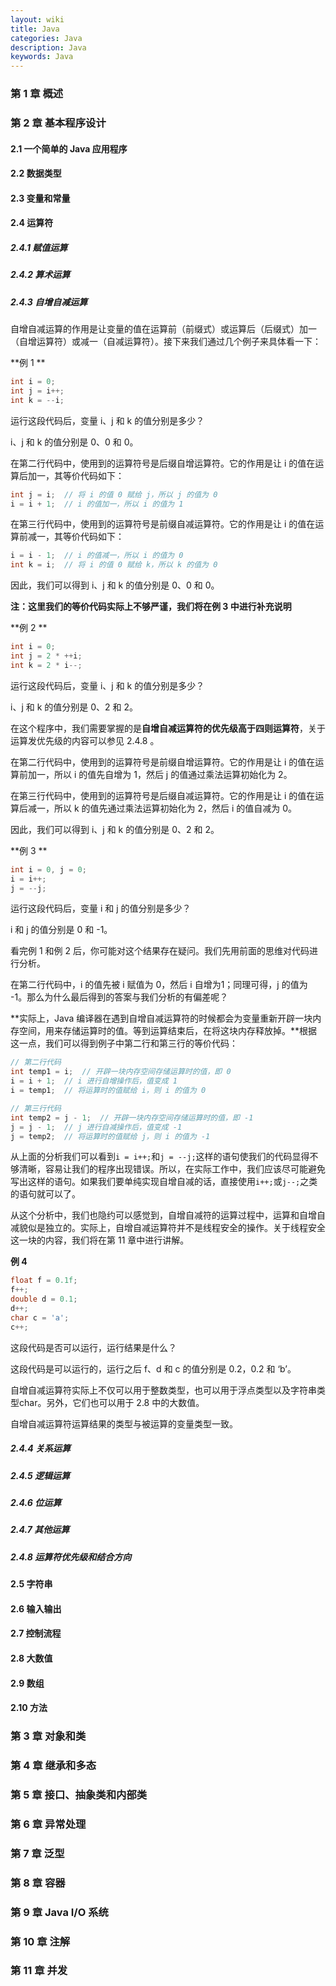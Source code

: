 ```yaml
---
layout: wiki
title: Java
categories: Java
description: Java
keywords: Java
---
```


### 第 1 章 概述

### 第 2 章 基本程序设计

#### 2.1 一个简单的 Java 应用程序

#### 2.2 数据类型

#### 2.3 变量和常量

#### 2.4 运算符

##### 2.4.1 赋值运算

##### 2.4.2 算术运算

##### 2.4.3 自增自减运算

自增自减运算的作用是让变量的值在运算前（前缀式）或运算后（后缀式）加一（自增运算符）或减一（自减运算符）。接下来我们通过几个例子来具体看一下：

**例 1 **

```java
int i = 0;
int j = i++;
int k = --i;
```

运行这段代码后，变量 i、j 和 k 的值分别是多少？

i、j 和 k 的值分别是 0、0 和 0。

在第二行代码中，使用到的运算符号是后缀自增运算符。它的作用是让 i 的值在运算后加一，其等价代码如下：

```java
int j = i;	// 将 i 的值 0 赋给 j，所以 j 的值为 0
i = i + 1;	// i 的值加一，所以 i 的值为 1
```

在第三行代码中，使用到的运算符号是前缀自减运算符。它的作用是让 i 的值在运算前减一，其等价代码如下：

```java
i = i - 1;	// i 的值减一，所以 i 的值为 0
int k = i;	// 将 i 的值 0 赋给 k，所以 k 的值为 0
```

因此，我们可以得到 i、j 和 k 的值分别是 0、0 和 0。

**注：这里我们的等价代码实际上不够严谨，我们将在例 3 中进行补充说明**

**例 2 **

```java
int i = 0;
int j = 2 * ++i;
int k = 2 * i--;
```

运行这段代码后，变量 i、j 和 k 的值分别是多少？

i、j 和 k 的值分别是 0、2 和 2。

在这个程序中，我们需要掌握的是**自增自减运算符的优先级高于四则运算符**，关于运算发优先级的内容可以参见 2.4.8 。

在第二行代码中，使用到的运算符号是前缀自增运算符。它的作用是让 i 的值在运算前加一，所以 i 的值先自增为 1，然后 j 的值通过乘法运算初始化为 2。

在第三行代码中，使用到的运算符号是后缀自减运算符。它的作用是让 i 的值在运算后减一，所以 k 的值先通过乘法运算初始化为 2，然后 i 的值自减为 0。

因此，我们可以得到 i、j 和 k 的值分别是 0、2 和 2。

**例 3 **

```java
int i = 0, j = 0;
i = i++;
j = --j;
```

运行这段代码后，变量 i 和 j 的值分别是多少？

i 和 j 的值分别是 0 和 -1。

看完例 1 和例 2 后，你可能对这个结果存在疑问。我们先用前面的思维对代码进行分析。

在第二行代码中，i 的值先被 i 赋值为 0，然后 i 自增为1；同理可得，j 的值为 -1。那么为什么最后得到的答案与我们分析的有偏差呢？

**实际上，Java 编译器在遇到自增自减运算符的时候都会为变量重新开辟一块内存空间，用来存储运算时的值。等到运算结束后，在将这块内存释放掉。**根据这一点，我们可以得到例子中第二行和第三行的等价代码：

```java
// 第二行代码
int temp1 = i;	// 开辟一块内存空间存储运算时的值，即 0
i = i + 1;	// i 进行自增操作后，值变成 1
i = temp1;	// 将运算时的值赋给 i，则 i 的值为 0

// 第三行代码
int temp2 = j - 1;	// 开辟一块内存空间存储运算时的值，即 -1
j = j - 1;	// j 进行自减操作后，值变成 -1
j = temp2;	// 将运算时的值赋给 j，则 i 的值为 -1
```

从上面的分析我们可以看到`i = i++;`和`j = --j;`这样的语句使我们的代码显得不够清晰，容易让我们的程序出现错误。所以，在实际工作中，我们应该尽可能避免写出这样的语句。如果我们要单纯实现自增自减的话，直接使用`i++;`或`j--;`之类的语句就可以了。

从这个分析中，我们也隐约可以感觉到，自增自减符的运算过程中，运算和自增自减貌似是独立的。实际上，自增自减运算符并不是线程安全的操作。关于线程安全这一块的内容，我们将在第 11 章中进行讲解。

**例 4**

```java
float f = 0.1f;
f++;
double d = 0.1;
d++;
char c = 'a';
c++;
```

这段代码是否可以运行，运行结果是什么？

这段代码是可以运行的，运行之后 f、d 和 c 的值分别是 0.2，0.2 和 ‘b’。

自增自减运算符实际上不仅可以用于整数类型，也可以用于浮点类型以及字符串类型char。另外，它们也可以用于 2.8 中的大数值。

自增自减运算符运算结果的类型与被运算的变量类型一致。

##### 2.4.4 关系运算

##### 2.4.5 逻辑运算

##### 2.4.6 位运算

##### 2.4.7 其他运算

##### 2.4.8 运算符优先级和结合方向

#### 2.5 字符串

#### 2.6 输入输出

#### 2.7 控制流程

#### 2.8 大数值

#### 2.9 数组

#### 2.10 方法

### 第 3 章 对象和类

### 第 4 章 继承和多态

### 第 5 章 接口、抽象类和内部类

### 第 6 章 异常处理

### 第 7 章 泛型

### 第 8 章 容器

### 第 9 章 Java I/O 系统

### 第 10 章 注解

### 第 11 章 并发